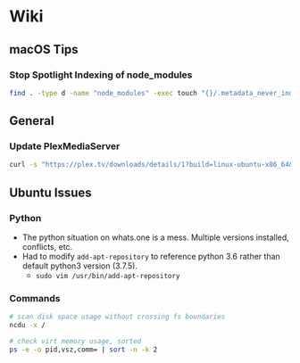 # Wiki

## macOS Tips

### Stop Spotlight Indexing of node_modules

```bash
find . -type d -name "node_modules" -exec touch "{}/.metadata_never_index" \;
```

## General

### Update PlexMediaServer

```bash
curl -s "https://plex.tv/downloads/details/1?build=linux-ubuntu-x86_64&channel=16&distro=ubuntu" | grep -Po '(?<=url=\")(\S+)(?=\")' | xargs curl -O
```

## Ubuntu Issues

### Python

* The python situation on whats.one is a mess. Multiple versions installed, conflicts, etc. 
* Had to modify `add-apt-repository` to reference python 3.6 rather than default python3 version (3.7.5).
    * `sudo vim /usr/bin/add-apt-repository`

### Commands 

```bash
# scan disk space usage without crossing fs boundaries
ncdu -x /

# check virt memory usage, sorted
ps -e -o pid,vsz,comm= | sort -n -k 2
```
